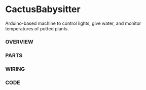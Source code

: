 # CactusBabysitter
Arduino-based machine to control lights, give water, and monitor temperatures of potted plants.

### OVERVIEW

### PARTS
  
  
### WIRING
  
  
### CODE
  
  
